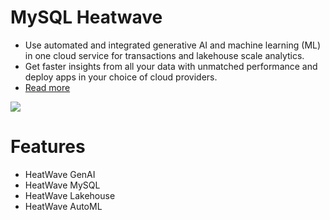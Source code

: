 # MySQL Heatwave
- Use automated and integrated generative AI and machine learning (ML) in one cloud service for transactions and lakehouse scale analytics. 
- Get faster insights from all your data with unmatched performance and deploy apps in your choice of cloud providers.
- [Read more](https://www.mysql.com/products/heatwave/)

![](https://www.mysql.com/products/heatwave/images/hw_product_image.png)

# Features
- HeatWave GenAI
- HeatWave MySQL
- HeatWave Lakehouse
- HeatWave AutoML